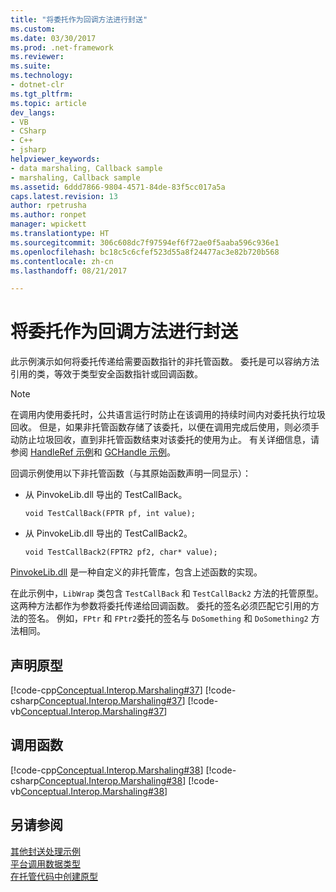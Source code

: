 ```yaml
---
title: "将委托作为回调方法进行封送"
ms.custom: 
ms.date: 03/30/2017
ms.prod: .net-framework
ms.reviewer: 
ms.suite: 
ms.technology:
- dotnet-clr
ms.tgt_pltfrm: 
ms.topic: article
dev_langs:
- VB
- CSharp
- C++
- jsharp
helpviewer_keywords:
- data marshaling, Callback sample
- marshaling, Callback sample
ms.assetid: 6ddd7866-9804-4571-84de-83f5cc017a5a
caps.latest.revision: 13
author: rpetrusha
ms.author: ronpet
manager: wpickett
ms.translationtype: HT
ms.sourcegitcommit: 306c608dc7f97594ef6f72ae0f5aaba596c936e1
ms.openlocfilehash: bc18c5c6cfef523d55a8f24477ac3e82b720b568
ms.contentlocale: zh-cn
ms.lasthandoff: 08/21/2017

---
```

# <a name="marshaling-a-delegate-as-a-callback-method"></a>将委托作为回调方法进行封送
此示例演示如何将委托传递给需要函数指针的非托管函数。 委托是可以容纳方法引用的类，等效于类型安全函数指针或回调函数。  
  
> [!NOTE]
>  在调用内使用委托时，公共语言运行时防止在该调用的持续时间内对委托执行垃圾回收。 但是，如果非托管函数存储了该委托，以便在调用完成后使用，则必须手动防止垃圾回收，直到非托管函数结束对该委托的使用为止。 有关详细信息，请参阅 [HandleRef 示例](http://msdn.microsoft.com/en-us/ab23b04e-1d53-4ec7-b27a-e892d9298959)和 [GCHandle 示例](http://msdn.microsoft.com/en-us/6acce798-0385-4ded-a790-77da842c113f)。  
  
 回调示例使用以下非托管函数（与其原始函数声明一同显示）：  
  
-   从 PinvokeLib.dll 导出的 TestCallBack。  
  
    ```  
    void TestCallBack(FPTR pf, int value);  
    ```  
  
-   从 PinvokeLib.dll 导出的 TestCallBack2。  
  
    ```  
    void TestCallBack2(FPTR2 pf2, char* value);  
    ```  
  
 [PinvokeLib.dll](http://msdn.microsoft.com/en-us/5d1438d7-9946-489d-8ede-6c694a08f614) 是一种自定义的非托管库，包含上述函数的实现。  
  
 在此示例中，`LibWrap` 类包含 `TestCallBack` 和 `TestCallBack2` 方法的托管原型。 这两种方法都作为参数将委托传递给回调函数。 委托的签名必须匹配它引用的方法的签名。 例如，`FPtr` 和 `FPtr2`委托的签名与 `DoSomething` 和 `DoSomething2` 方法相同。  
  
## <a name="declaring-prototypes"></a>声明原型  
 [!code-cpp[Conceptual.Interop.Marshaling#37](../../../samples/snippets/cpp/VS_Snippets_CLR/conceptual.interop.marshaling/cpp/callback.cpp#37)] [!code-csharp[Conceptual.Interop.Marshaling#37](../../../samples/snippets/csharp/VS_Snippets_CLR/conceptual.interop.marshaling/cs/callback.cs#37)] [!code-vb[Conceptual.Interop.Marshaling#37](../../../samples/snippets/visualbasic/VS_Snippets_CLR/conceptual.interop.marshaling/vb/callback.vb#37)]  
  
## <a name="calling-functions"></a>调用函数  
 [!code-cpp[Conceptual.Interop.Marshaling#38](../../../samples/snippets/cpp/VS_Snippets_CLR/conceptual.interop.marshaling/cpp/callback.cpp#38)] [!code-csharp[Conceptual.Interop.Marshaling#38](../../../samples/snippets/csharp/VS_Snippets_CLR/conceptual.interop.marshaling/cs/callback.cs#38)] [!code-vb[Conceptual.Interop.Marshaling#38](../../../samples/snippets/visualbasic/VS_Snippets_CLR/conceptual.interop.marshaling/vb/callback.vb#38)]  
  
## <a name="see-also"></a>另请参阅  
 [其他封送处理示例](http://msdn.microsoft.com/en-us/a915c948-54e9-4d0f-a525-95a77fd8ed70)   
 [平台调用数据类型](http://msdn.microsoft.com/en-us/16014d9f-d6bd-481e-83f0-df11377c550f)   
 [在托管代码中创建原型](../../../docs/framework/interop/creating-prototypes-in-managed-code.md)

